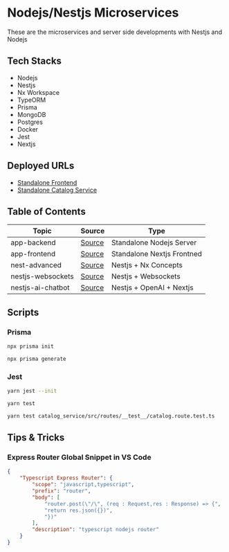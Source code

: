 # Nodejs/Nestjs Microservices

These are the microservices and server side developments with Nestjs and Nodejs

## Tech Stacks

- Nodejs
- Nestjs
- Nx Workspace
- TypeORM
- Prisma
- MongoDB
- Postgres
- Docker
- Jest
- Nextjs

## Deployed URLs

- [Standalone Frontend](https://node-ms.vercel.app/)
- [Standalone Catalog Service](https://node-kafka-catalog.onrender.com/api/v1/catalog)

## Table of Contents

| Topic             | Source                         | Type                       |
| ----------------- | ------------------------------ | -------------------------- |
| app-backend       | [Source](./app-backend/)       | Standalone Nodejs Server   |
| app-frontend      | [Source](./app-frontend)       | Standalone Nextjs Frontned |
| nest-advanced     | [Source](./nest-advanced)      | Nestjs + Nx Concepts       |
| nestjs-websockets | [Source](./nestjs-websockets)  | Nestjs + Websockets        |
| nestjs-ai-chatbot | [Source](./nestjs-ai-chatbot/) | Nestjs + OpenAI + Nextjs   |

## Scripts

### Prisma

```bash
npx prisma init
```

```bash
npx prisma generate
```

### Jest

```bash
yarn jest --init
```

```bash
yarn test
```

```bash
yarn test catalog_service/src/routes/__test__/catalog.route.test.ts
```

## Tips & Tricks

### Express Router Global Snippet in VS Code

```json
{
	"Typescript Express Router": {
		"scope": "javascript,typescript",
		"prefix": "router",
		"body": [
			"router.post(\"/\", (req : Request,res : Response) => {",
			"return res.json({})",
			"})"
		],
		"description": "typescript nodejs router"
	}
}
```
